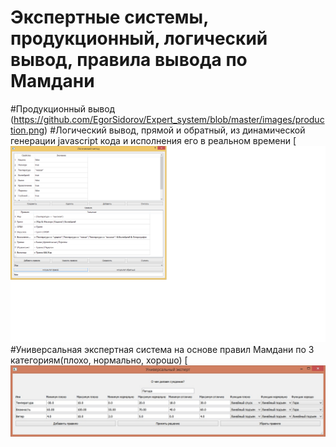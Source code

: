 # Экспертные системы, продукционный, логический вывод, правила вывода по Мамдани

#Продукционный вывод
(https://github.com/EgorSidorov/Expert_system/blob/master/images/production.png)
#Логический вывод, прямой и обратный, из динамической генерации javascript кода и исполнения его в реальном времени
[![N|Solid](https://github.com/EgorSidorov/Expert_system/blob/master/images/logic.png)
#Универсальная экспертная система на основе правил Мамдани по 3 категориям(плохо, нормально, хорошо)
[![N|Solid](https://github.com/EgorSidorov/Expert_system/blob/master/images/mamdani.jpg)
